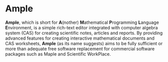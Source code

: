 # Ample

<dl>
<b>Ample</b>, which is short for <b>A</b>(nother) <b>M</b>athematical <b>P</b>rogramming <b>L</b>anguage <b>E</b>nvironment, is a simple rich-text editor integrated with computer algebra system (CAS) for creating scientific notes, articles and reports. By providing advanced features for creating interactive mathematical documents and CAS worksheets, <b>Ample</b> (as its name suggests) aims to be fully sufficient or more than adequate free software replacement for commercial software packages such as Maple and Scientific WorkPlace.
</dl>